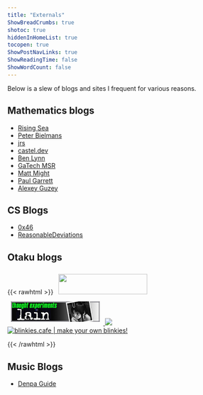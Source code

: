 ```yaml
---
title: "Externals"
ShowBreadCrumbs: true
shotoc: true
hiddenInHomeList: true
tocopen: true
ShowPostNavLinks: true
ShowReadingTime: false
ShowWordCount: false
---
```

Below is a slew of blogs and sites I frequent for various reasons.

## Mathematics blogs

* [Rising Sea](http://therisingsea.org/)
* [Peter Bielmans](https://pbelmans.ncag.info/)
* [jrs](http://www.math.lsa.umich.edu/~jrs/)
* [castel.dev](https://castel.dev/)
* [Ben Lynn](https://crypto.stanford.edu/~blynn/)
* [GaTech MSR](http://people.math.gatech.edu/~dmargalit7/tsr/index.shtml)
* [Matt Might](http://matt.might.net/articles/)
* [Paul Garrett](https://www-users.cse.umn.edu/~garrett/)
* [Alexey Guzey](https://guzey.com/)

## CS Blogs
* [0x46](https://0x46.net/)
* [ReasonableDeviations](https://reasonabledeviations.com/)

## Otaku blogs
{{< rawhtml >}}
<a href="https://artificialnightsky.neocities.org">
    <img src="https://artificialnightsky.neocities.org/images/stamps/ans.gif" width="200" vspace="8" hspace="8" height="46" border="0">
</a>
<a href="http://www.cjas.org/~leng/lain.htm">
    <img src="banners/telbanner.jpg" alt="thought experiments lain" width="200" vspace="8" hspace="8" height="46" border="0">
</a>
<a href="https://anonicus.net/etc/radio">
    <img src="https://anonicus.net/webcontent/anonicus.png" >
</a>
<a href='https://blinkies.cafe' target='_blank'>
    <img src='https://blinkies.cafe/b/display/blinkiesCafe-badge.gif' alt='blinkies.cafe | make your own blinkies!'>
</a>

{{< /rawhtml >}}

## Music Blogs

* [Denpa Guide](http://denpa.omaera.org/)
